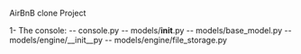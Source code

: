 AirBnB clone Project

1- The console:
-- console.py
-- models/__init__.py
-- models/base_model.py
-- models/engine/__init__py
-- models/engine/file_storage.py
